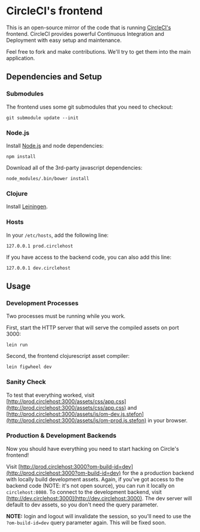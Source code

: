 # CircleCI's frontend

This is an open-source mirror of the code that is running
[CircleCI's](https://circleci.com) frontend. CircleCI provides powerful
Continuous Integration and Deployment with easy setup and maintenance.

Feel free to fork and make contributions. We'll try to get them into the main
application.


## Dependencies and Setup

### Submodules

The frontend uses some git submodules that you need to checkout:

```
git submodule update --init
```

### Node.js

Install [Node.js](http://nodejs.org/) and node dependencies:

```
npm install
```

Download all of the 3rd-party javascript dependencies:

```
node_modules/.bin/bower install
```

### Clojure

Install [Leiningen](http://leiningen.org/).

### Hosts

In your `/etc/hosts`, add the following line:

```
127.0.0.1 prod.circlehost
```

If you have access to the backend code, you can also add this line:

```
127.0.0.1 dev.circlehost
```


## Usage

### Development Processes

Two processes must be running while you work.

First, start the HTTP server that will serve the compiled assets on port 3000:

```
lein run
```

Second, the frontend clojurescript asset compiler:

```
lein figwheel dev
```

### Sanity Check

To test that everything worked, visit
[http://prod.circlehost:3000/assets/css/app.css](http://prod.circlehost:3000/assets/css/app.css)
and
[http://prod.circlehost:3000/assets/js/om-dev.js.stefon](http://prod.circlehost:3000/assets/js/om-prod.js.stefon)
in your browser.

### Production & Development Backends

Now you should have everything you need to start hacking on Circle's frontend!

Visit
[http://prod.circlehost:3000?om-build-id=dev](http://prod.circlehost:3000?om-build-id=dev)
for the a production backend with locally build development assets. Again, if
you've got access to the backend code (NOTE: it's not open source), you can
run it locally on `circlehost:8080`. To connect to the development backend,
visit [http://dev.circlehost:3000](http://dev.circlehost:3000). The dev server
will default to dev assets, so you don't need the query parameter.

**NOTE:** login and logout will invalidate the session, so you'll need to use
the `?om-build-id=dev` query parameter again. This will be fixed soon.
